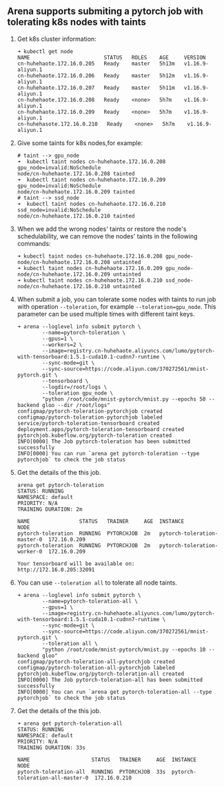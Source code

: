 ## Arena supports submiting a pytorch job with tolerating k8s nodes with taints

1. Get k8s cluster information:
	```shell
	➜ kubectl get node
	NAME                        STATUS   ROLES    AGE     VERSION
	cn-huhehaote.172.16.0.205   Ready    master   5h13m   v1.16.9-aliyun.1
	cn-huhehaote.172.16.0.206   Ready    master   5h12m   v1.16.9-aliyun.1
	cn-huhehaote.172.16.0.207   Ready    master   5h11m   v1.16.9-aliyun.1
	cn-huhehaote.172.16.0.208   Ready    <none>   5h7m    v1.16.9-aliyun.1
	cn-huhehaote.172.16.0.209   Ready    <none>   5h7m    v1.16.9-aliyun.1
	cn-huhehasote.172.16.0.210   Ready    <none>   5h7m    v1.16.9-aliyun.1
	```
2. Give some taints for k8s nodes,for example:
	```shell
	# taint --> gpu_node
	➜  kubectl taint nodes cn-huhehaote.172.16.0.208 gpu_node=invalid:NoSchedule
	node/cn-huhehaote.172.16.0.208 tainted
	➜  kubectl taint nodes cn-huhehaote.172.16.0.209 gpu_node=invalid:NoSchedule
	node/cn-huhehaote.172.16.0.209 tainted
	# taint --> ssd_node
	➜  kubectl taint nodes cn-huhehaote.172.16.0.210 ssd_node=invalid:NoSchedule
	node/cn-huhehaote.172.16.0.210 tainted
	```
3. When we add the wrong nodes' taints or restore the node's schedulability, we can remove the nodes' taints in the following commands:
	```shell
	➜ kubectl taint nodes cn-huhehaote.172.16.0.208 gpu_node-
	node/cn-huhehaote.172.16.0.208 untainted
	➜ kubectl taint nodes cn-huhehaote.172.16.0.209 gpu_node-
	node/cn-huhehaote.172.16.0.209 untainted
	➜ kubectl taint nodes cn-huhehaote.172.16.0.210 ssd_node-
	node/cn-huhehaote.172.16.0.210 untainted
	```
4. When submit a job, you can tolerate some nodes with taints to run job with operation `--toleration`, for example `--toleration=gpu_node`. This parameter can be used multiple times with different taint keys.
	```shell
	➜ arena --loglevel info submit pytorch \
            --name=pytorch-toleration \
            --gpus=1 \
            --workers=2 \
            --image=registry.cn-huhehaote.aliyuncs.com/lumo/pytorch-with-tensorboard:1.5.1-cuda10.1-cudnn7-runtime \
            --sync-mode=git \
            --sync-source=https://code.aliyun.com/370272561/mnist-pytorch.git \
            --tensorboard \
            --logdir=/root/logs \
            --toleration gpu_node \
            "python /root/code/mnist-pytorch/mnist.py --epochs 50 --backend gloo --dir /root/logs"
	configmap/pytorch-toleration-pytorchjob created
	configmap/pytorch-toleration-pytorchjob labeled
	service/pytorch-toleration-tensorboard created
	deployment.apps/pytorch-toleration-tensorboard created
	pytorchjob.kubeflow.org/pytorch-toleration created
	INFO[0000] The Job pytorch-toleration has been submitted successfully
	INFO[0000] You can run `arena get pytorch-toleration --type pytorchjob` to check the job status
	```
5. Get the details of the this job.
	```shell
	arena get pytorch-toleration
	STATUS: RUNNING
	NAMESPACE: default
	PRIORITY: N/A
	TRAINING DURATION: 2m

	NAME                STATUS   TRAINER     AGE  INSTANCE                     NODE
	pytorch-toleration  RUNNING  PYTORCHJOB  2m   pytorch-toleration-master-0  172.16.0.209
	pytorch-toleration  RUNNING  PYTORCHJOB  2m   pytorch-toleration-worker-0  172.16.0.209

	Your tensorboard will be available on:
	http://172.16.0.205:32091
	```
6. You can use `--toleration all` to tolerate all node taints.
	```shell
	➜ arena --loglevel info submit pytorch \
            --name=pytorch-toleration-all \
            --gpus=1 \
            --image=registry.cn-huhehaote.aliyuncs.com/lumo/pytorch-with-tensorboard:1.5.1-cuda10.1-cudnn7-runtime \
            --sync-mode=git \
            --sync-source=https://code.aliyun.com/370272561/mnist-pytorch.git \
            --toleration all \
            "python /root/code/mnist-pytorch/mnist.py --epochs 10 --backend gloo"
	configmap/pytorch-toleration-all-pytorchjob created
	configmap/pytorch-toleration-all-pytorchjob labeled
	pytorchjob.kubeflow.org/pytorch-toleration-all created
	INFO[0000] The Job pytorch-toleration-all has been submitted successfully
	INFO[0000] You can run `arena get pytorch-toleration-all --type pytorchjob` to check the job status
	```
7. Get the details of the this job.
	```shell
	➜ arena get pytorch-toleration-all
	STATUS: RUNNING
	NAMESPACE: default
	PRIORITY: N/A
	TRAINING DURATION: 33s

	NAME                    STATUS   TRAINER     AGE  INSTANCE                         NODE
	pytorch-toleration-all  RUNNING  PYTORCHJOB  33s  pytorch-toleration-all-master-0  172.16.0.210
	```